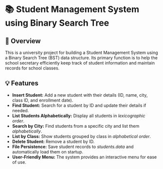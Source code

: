 # 📚 Student Management System using Binary Search Tree

## 📌 Overview
This is a university project for building a Student Management System using a Binary Search Tree (BST) data structure. Its primary function is to help the school secretary efficiently keep track of student information and maintain records for school classes.

## 💡 Features
- **Insert Student:** Add a new student with their details (ID, name, city, class ID, and enrollment date).
- **Find Student:** Search for a student by ID and update their details if needed.
- **List Students Alphabetically:** Display all students in *lexicographic order*.
- **Search by City:** Find students from a specific city and list them *alphabetically*.
- **List by Class:** Show students grouped by class in *alphabetical order*.
- **Delete Student:** Remove a student by ID.
- **File Persistence:** Save student records to *students.data* and automatically load them on startup.
- **User-Friendly Menu:** The system provides an interactive menu for ease of use.

